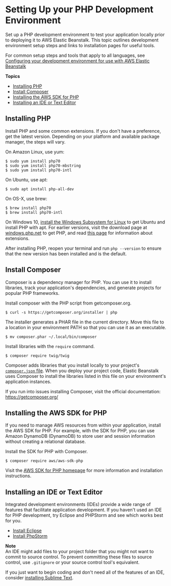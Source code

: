 # Setting Up your PHP Development Environment<a name="php-development-environment"></a>

Set up a PHP development environment to test your application locally prior to deploying it to AWS Elastic Beanstalk\. This topic outlines development environment setup steps and links to installation pages for useful tools\.

For common setup steps and tools that apply to all languages, see [Configuring your development environment for use with AWS Elastic Beanstalk](chapter-devenv.md)

**Topics**
+ [Installing PHP](#php-development-environment-php)
+ [Install Composer](#php-development-environment-libraries)
+ [Installing the AWS SDK for PHP](#php-development-environment-sdk)
+ [Installing an IDE or Text Editor](#php-development-environment-ide)

## Installing PHP<a name="php-development-environment-php"></a>

Install PHP and some common extensions\. If you don't have a preference, get the latest version\. Depending on your platform and available package manager, the steps will vary\.

On Amazon Linux, use yum:

```
$ sudo yum install php70
$ sudo yum install php70-mbstring
$ sudo yum install php70-intl
```

On Ubuntu, use apt:

```
$ sudo apt install php-all-dev
```

On OS\-X, use brew:

```
$ brew install php70
$ brew install php70-intl
```

On Windows 10, [install the Windows Subsystem for Linux](https://docs.microsoft.com/en-us/windows/wsl/install-win10) to get Ubuntu and install PHP with apt\. For earlier versions, visit the download page at [windows\.php\.net](http://windows.php.net/download/) to get PHP, and read [this page](http://php.net/manual/en/install.windows.legacy.index.php#install.windows.legacy.extensions) for information about extensions\.

After installing PHP, reopen your terminal and run `php --version` to ensure that the new version has been installed and is the default\.

## Install Composer<a name="php-development-environment-libraries"></a>

Composer is a dependency manager for PHP\. You can use it to install libraries, track your application's dependencies, and generate projects for popular PHP frameworks\.

Install composer with the PHP script from getcomposer\.org\.

```
$ curl -s https://getcomposer.org/installer | php
```

The installer generates a PHAR file in the current directory\. Move this file to a location in your environment PATH so that you can use it as an executable\.

```
$ mv composer.phar ~/.local/bin/composer
```

Install libraries with the `require` command\.

```
$ composer require twig/twig
```

Composer adds libraries that you install locally to your project's [`composer.json` file](php-configuration-composer.md)\. When you deploy your project code, Elastic Beanstalk uses Composer to install the libraries listed in this file on your environment's application instances\.

If you run into issues installing Composer, visit the official documentation: [https://getcomposer\.org/](https://getcomposer.org/)

## Installing the AWS SDK for PHP<a name="php-development-environment-sdk"></a>

If you need to manage AWS resources from within your application, install the AWS SDK for PHP\. For example, with the SDK for PHP, you can use Amazon DynamoDB \(DynamoDB\) to store user and session information without creating a relational database\.

Install the SDK for PHP with Composer\.

```
$ composer require aws/aws-sdk-php
```

Visit the [AWS SDK for PHP homepage](https://aws.amazon.com/sdk-for-php/) for more information and installation instructions\.

## Installing an IDE or Text Editor<a name="php-development-environment-ide"></a>

Integrated development environments \(IDEs\) provide a wide range of features that facilitate application development\. If you haven't used an IDE for PHP development, try Eclipse and PHPStorm and see which works best for you\.
+  [Install Eclipse](https://www.eclipse.org/downloads/) 
+  [Install PhpStorm](https://www.jetbrains.com/phpstorm/) 

**Note**  
An IDE might add files to your project folder that you might not want to commit to source control\. To prevent committing these files to source control, use `.gitignore` or your source control tool's equivalent\.

If you just want to begin coding and don't need all of the features of an IDE, consider [installing Sublime Text](http://www.sublimetext.com/)\.